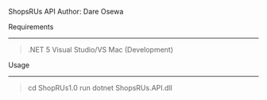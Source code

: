 ShopsRUs API 
Author:  Dare Osewa

Requirements
*******************************
> .NET 5 
> Visual Studio/VS Mac (Development)

Usage
******************************
> cd ShopRUs1.0
> run dotnet ShopsRUs.API.dll


